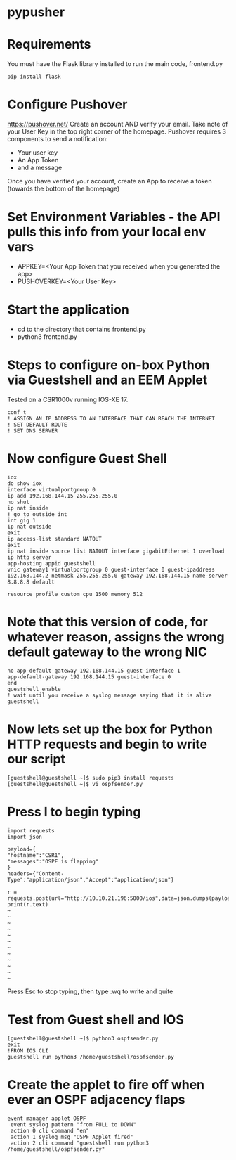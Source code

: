 # pypusher

# Requirements
You must have the Flask library installed to run the main code, frontend.py
```
pip install flask
```

# Configure Pushover
https://pushover.net/
Create an account AND verify your email. Take note of your User Key in the top right corner of the homepage.
Pushover requires 3 components to send a notification:
- Your user key
- An App Token
- and a message

Once you have verified your account, create an App to receive a token (towards the bottom of the homepage)

# Set Environment Variables - the API pulls this info from your local env vars
- APPKEY=\<Your App Token that you received when you generated the app\>
- PUSHOVERKEY=\<Your User Key\>
# Start the application
- cd to the directory that contains frontend.py
- python3 frontend.py

# Steps to configure on-box Python via Guestshell and an EEM Applet
Tested on a CSR1000v running IOS-XE 17.
```
conf t
! ASSIGN AN IP ADDRESS TO AN INTERFACE THAT CAN REACH THE INTERNET
! SET DEFAULT ROUTE
! SET DNS SERVER
```
# Now configure Guest Shell
```
iox
do show iox
interface virtualportgroup 0
ip add 192.168.144.15 255.255.255.0
no shut
ip nat inside
! go to outside int
int gig 1
ip nat outside
exit
ip access-list standard NATOUT
exit
ip nat inside source list NATOUT interface gigabitEthernet 1 overload
ip http server
app-hosting appid guestshell
vnic gateway1 virtualportgroup 0 guest-interface 0 guest-ipaddress 192.168.144.2 netmask 255.255.255.0 gateway 192.168.144.15 name-server 8.8.8.8 default

resource profile custom cpu 1500 memory 512
```
# Note that this version of code, for whatever reason, assigns the wrong default gateway to the wrong NIC
```
no app-default-gateway 192.168.144.15 guest-interface 1
app-default-gateway 192.168.144.15 guest-interface 0
end
guestshell enable
! wait until you receive a syslog message saying that it is alive
guestshell
```
# Now lets set up the box for Python HTTP requests and begin to write our script
```
[guestshell@guestshell ~]$ sudo pip3 install requests
[guestshell@guestshell ~]$ vi ospfsender.py
```
# Press I to begin typing
```
import requests
import json

payload={
"hostname":"CSR1",
"messages":"OSPF is flapping"
}
headers={"Content-Type":"application/json","Accept":"application/json"}

r = requests.post(url="http://10.10.21.196:5000/ios",data=json.dumps(payload),headers=headers,verify=False)
print(r.text)
~
~
~
~
~
~
~
~
~
~
~
~
```
Press Esc to stop typing, then type :wq to write and quite
# Test from Guest shell and IOS
```
[guestshell@guestshell ~]$ python3 ospfsender.py
exit
!FROM IOS CLI
guestshell run python3 /home/guestshell/ospfsender.py
```
# Create the applet to fire off when ever an OSPF adjacency flaps
```
event manager applet OSPF
 event syslog pattern "from FULL to DOWN"
 action 0 cli command "en"
 action 1 syslog msg "OSPF Applet fired"
 action 2 cli command "guestshell run python3 /home/guestshell/ospfsender.py"
 ```
